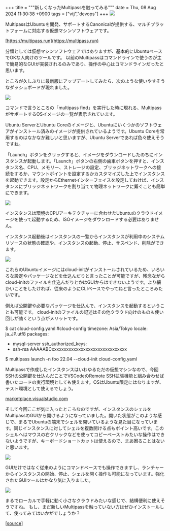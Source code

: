 +++
title = """新しくなったMultipassを触ってみる"""
date = Thu, 08 Aug 2024 11:30:38 +0900
tags = ["vtj","devops"]
+++
![](https://cdn-ak.f.st-hatena.com/images/fotolife/v/virtualtech/20240808/20240808113436.png)

MultipassはUbuntuを開発、サポートするCanonicalが提供する、マルチプラットフォームに対応する仮想マシンソフトウェアです。

[https://multipass.run](https://multipass.run)

分類としては仮想マシンソフトウェアではありますが、基本的にUbuntuベースでOKな人向けのツールです。 以前のMultipassはコマンドラインで使うのが主で簡易的なGUIが実装されるのみであり、操作の中心はコマンドラインだったと思います。

ところが久しぶりに最新版にアップデートしてみたら、次のような使いやすそうなダッシュボードが現れました。

![](https://cdn-ak.f.st-hatena.com/images/fotolife/v/virtualtech/20240808/20240808113421.png)

コマンドで言うところの「multipass find」を実行した時に現れる、MultipassがサポートするOSイメージの一覧が表示されています。

Ubuntu ServerとUbuntu Coreのイメージと、Ubuntuにいくつかのソフトウェアがインストール済みのイメージが提供されているようです。Ubuntu Coreを常用するのはなかなか難しいと思いますが、Ubuntu Serverであれば色々使えそうですね。

「Launch」ボタンをクリックすると、イメージをダウンロードしたのちにインスタンスが起動します。「Launch」ボタンの右側の歯車ボタンを押すと、インスタンス名、CPU、メモリー、ストレージの設定、ブリッジネットワークへの接続をするか、マウントポイントを設定するかカスタマイズした上でインスタンスを起動できます。設定からEthernetインターフェイスを設定しておけば、インスタンスにブリッジネットワークを割り当てて物理ネットワークに繋ぐことも簡単にできます。

![](https://cdn-ak.f.st-hatena.com/images/fotolife/v/virtualtech/20240808/20240808113424.png)

インスタンスは環境のCPUアーキテクチャーに合わせたUbuntuのクラウドイメージを使って起動するため、ISOイメージをダウンロードする必要はありません。

インスタンス起動後はインスタンスの一覧からインスタンスが利用中のシステムリソースの状態の確認や、インスタンスの起動、停止、サスペンド、削除ができます。

![](https://cdn-ak.f.st-hatena.com/images/fotolife/v/virtualtech/20240808/20240808113427.png)

これらのUbuntuイメージにはcloud-initがインストールされているため、いろいろな設定やパッケージなどを仕込んだりと言ったことが可能ですが、残念ながらcloud-initのファイルを仕込んだりとかはGUIからはできないようです。より細かいことをしたければ、従来のようにCLIベースでやってねと言ったところみたいです。

例えば公開鍵や必要なパッケージを仕込んで、インスタンスを起動するということも可能です。 cloud-initのファイルの記述はその他クラウド向けのものも使い回しが効くという点がメリットです。

$ cat cloud-config.yaml
#cloud-config
timezone: Asia/Tokyo
locale: ja\_JP.utf8
packages:
  - mysql-server
ssh\_authorized\_keys:
 - ssh-rsa AAAAABCxxxxxxxxxxxxxxxxxxxxxxxxxxxxxxx 

$ multipass launch -n foo 22.04 --cloud-init cloud-config.yaml

Multipassで作成したインスタンスはいわゆるただの仮想マシンなので、今回SSHの公開鍵を仕込んだことでVSCodeのRemote SSH拡張機能と組み合わせば書いたコードの実行環境としても使えます。OSはUbuntu限定にはなりますが、テスト環境として使えるでしょう。

[marketplace.visualstudio.com](https://marketplace.visualstudio.com/items?itemName=ms-vscode-remote.remote-ssh)

そして今回ここが気に入ったところなのですが、インスタンスのシェルをMultipassのGUIから開けるようになっていました。開いた状態がこのような感じで、まるでUbuntuの端末でシェルを開いているような見た目になっています。同じインスタンスに対してシェルを複数開ける点もポイント高いです。このシェルへはマウスの右クリックなどを使ってコピーペーストみたいな操作はできないようですが、キーボードショートカットは使えるので、まあ困ることはないと思います。

![](https://cdn-ak.f.st-hatena.com/images/fotolife/v/virtualtech/20240808/20240808113430.png)

GUIだけではなく従来のようにコマンドベースでも操作できますし、ランチャーからインスタンスの開始、停止、シェルを開く操作も可能になっています。強化されたGUIツールはかなり気に入りました。

![](https://cdn-ak.f.st-hatena.com/images/fotolife/v/virtualtech/20240808/20240808113433.png)

まるでローカルで手軽に動く小さなクラウドみたいな感じで、結構便利に使えそうですね。 もし、まだ新しいMultipassを触っていない方はぜひインストールして、使ってみてはいかがでしょうか？

[[source]](https://devops-blog.virtualtech.jp/entry/20240808/1723084238)
